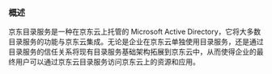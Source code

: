 ### 概述

京东目录服务是一种在京东云上托管的 Microsoft Active Directory，它将大多数目录服务的功能与京东云集成。无论是企业在京东云单独使用目录服务，还是通过目录服务的信任关系将现有目录服务基础架构拓展到京东云中，从而使得企业的最终用户可以通过京东云目录服务访问京东云上的资源和应用。